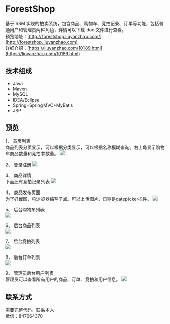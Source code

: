 # ForestShop
基于 SSM 实现的拍卖系统，包含商品、购物车、竞拍记录、订单等功能，包括普通用户和管理员两种角色，详情可以下载 doc 文件进行查看。<br/>
预览地址：[http://forestshop.liuyanzhao.com/](http://forestshop.liuyanzhao.com) <br/>
详细介绍：[https://liuyanzhao.com/10189.html](https://liuyanzhao.com/10189.html)
## 技术组成
- Java
- Maven 
- MySQL 
- IDEA/Eclipse
- Spring+SpringMVC+MyBatis
- JSP

## 预览
1、 首页列表 <br/>
商品列表分页显示，可以根据分类显示，可以根据名称模糊查询。右上角显示购物车商品数量和竞拍中数量。
![](img/home.png)


2、 登录注册
![](img/login.png)
 
 
3、 商品详情 <br/>
下面还有竞拍记录列表
![](img/details.png)


4、 商品发布页面 <br/>
为了好截图，将浏览器缩写了点。可以上传图片，日期是datepicker插件。
![](img/publish.png)


5、 后台购物车列表 <br/>
![](img/carts.png)


6、 后台商品列表 <br/>
![](img/products.png)


7、 后台竞拍列表 <br/>
![](img/biddings.png)


8、 后台订单列表 <br/>
![](img/orders.png)


9、 管理员后台用户列表 <br/>
管理员可以查看所有用户的商品、订单、竞拍和用户信息。
![](img/users.png)


## 联系方式
需要完整代码，联系本人 <br/>
微信：847064370
